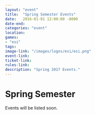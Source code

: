 ```yaml
---
layout: "event"
title:  "Spring Semester Events"
date:   2016-01-01 12:00:00 -0000
date-end:
categories: "event"
location:
games:
- "esi"
tags:
image-link: "/images/logos/esi/esi.png"
event-link:
ticket-link:
rules-link:
description: "Spring 2017 Events."
---
```

# Spring Semester

Events will be listed soon.
